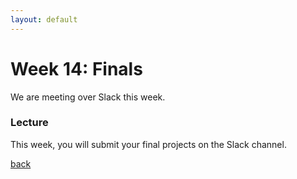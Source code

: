 ```yaml
---
layout: default
---
```


# Week 14: Finals

We are meeting over Slack this week.

### Lecture
This week, you will submit your final projects on the Slack channel.

[back](./)
